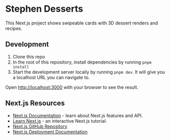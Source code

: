 # Stephen Desserts

This Next.js project shows swipeable cards with 3D dessert renders and recipes.

## Development

1. Clone this repo
1. In the root of this repository, install dependencies by running `pnpm install`
1. Start the development server locally by running `pnpm dev`. It will give you a localhost URL you can navigate to.

Open [http://localhost:3000](http://localhost:3000) with your browser to see the result.

## Next.js Resources

- [Next.js Documentation](https://nextjs.org/docs) - learn about Next.js features and API.
- [Learn Next.js](https://nextjs.org/learn) - an interactive Next.js tutorial.
- [Next.js GitHub Repository](https://github.com/vercel/next.js/)
- [Next.js Deployment Documentation](https://nextjs.org/docs/deployment)
